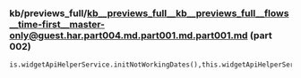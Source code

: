 ### kb/previews_full/kb__previews_full__kb__previews_full__flows__time-first__master-only@guest.har.part004.md.part001.md.part001.md (part 002)

```md
is.widgetApiHelperService.initNotWorkingDates(),this.widgetApiHelperService.initFirstStepAlways(!!this.currentBookform.gr
```

```
